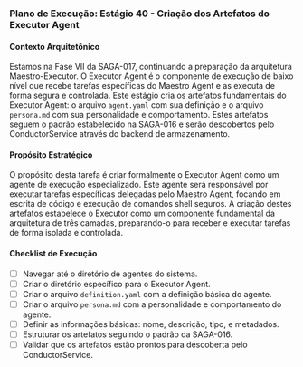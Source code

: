 ### Plano de Execução: Estágio 40 - Criação dos Artefatos do Executor Agent

#### Contexto Arquitetônico

Estamos na Fase VII da SAGA-017, continuando a preparação da arquitetura Maestro-Executor. O Executor Agent é o componente de execução de baixo nível que recebe tarefas específicas do Maestro Agent e as executa de forma segura e controlada. Este estágio cria os artefatos fundamentais do Executor Agent: o arquivo `agent.yaml` com sua definição e o arquivo `persona.md` com sua personalidade e comportamento. Estes artefatos seguem o padrão estabelecido na SAGA-016 e serão descobertos pelo ConductorService através do backend de armazenamento.

#### Propósito Estratégico

O propósito desta tarefa é criar formalmente o Executor Agent como um agente de execução especializado. Este agente será responsável por executar tarefas específicas delegadas pelo Maestro Agent, focando em escrita de código e execução de comandos shell seguros. A criação destes artefatos estabelece o Executor como um componente fundamental da arquitetura de três camadas, preparando-o para receber e executar tarefas de forma isolada e controlada.

#### Checklist de Execução

- [ ] Navegar até o diretório de agentes do sistema.
- [ ] Criar o diretório específico para o Executor Agent.
- [ ] Criar o arquivo `definition.yaml` com a definição básica do agente.
- [ ] Criar o arquivo `persona.md` com a personalidade e comportamento do agente.
- [ ] Definir as informações básicas: nome, descrição, tipo, e metadados.
- [ ] Estruturar os artefatos seguindo o padrão da SAGA-016.
- [ ] Validar que os artefatos estão prontos para descoberta pelo ConductorService.
